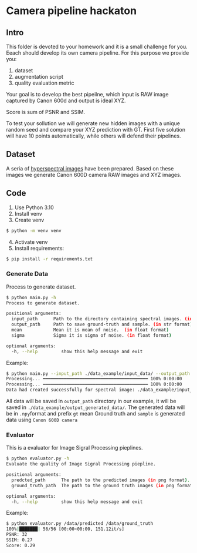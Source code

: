 # Camera pipeline hackaton

## Intro

This folder is devoted to your homework and it is a small challenge for you.
Eeach should develop its own camera pipeline. For this purpose we provide you: 
1. dataset 
2. augmentation script 
3. quality evaluation metric

Your goal is to develop the best pipeilne, which input is RAW image captured by Canon 600d and output is ideal XYZ. 

Score is sum of PSNR and SSIM.

To test your sollution we will generate new hidden images with a unique random seed and compare your XYZ prediction with GT. First five solution will have 10 points automatically, while others will defend their pipelines.

## Dataset

A seria of [hyperspectral images](https://truenascloud.duckdns.org:9998/s/NxiNpoeYC4xpMTD) have been prepared. Based on these images we generate Canon 600D camera RAW images and XYZ images. 

## Code

1. Use Python 3.10
2. Install venv
3. Create venv
```bash
$ python -m venv venv
```
4. Activate venv 
5. Install requirements:
```bash
$ pip install -r requirements.txt
```

### Generate Data

Process to generate dataset.

```bash
$ python main.py -h
Process to generate dataset.

positional arguments:
  input_path      Path to the directory containing spectral images. (in str format)
  output_path     Path to save ground-truth and sample. (in str format)
  mean            Mean it is mean of noise.  (in float format) 
  sigma           Sigma it is sigma of noise. (in float format)

optional arguments:
  -h, --help         show this help message and exit
```
Example:

```bash
$ python main.py --input_path ./data_example/input_data/ --output_path ./data_example/output_generated_data/ --mean 1.3 --sigma 1.15
Processing... ━━━━━━━━━━━━━━━━━━━━━━━━━━━━━━━━━━━━━━━━ 100% 0:00:00
Processing... ━━━━━━━━━━━━━━━━━━━━━━━━━━━━━━━━━━━━━━━━ 100% 0:00:00
Data had created successfully for spectral image: ./data_example/input_data/2019-08-25_006.h5
```

All data will be saved in `output_path` directory in our example, it will be saved in `./data_example/output_generated_data/`.
The generated data will be in `.npy`format and prefix `gt` mean Ground truth and `sample` is generated data using 
`Canon 600D camera`

### Evaluator

This is a evaluator for Image Sigral Processing pieplines.

```bash
$ python evaluator.py -h
Evaluate the quality of Image Sigral Processing piepline.

positional arguments:
  predcted_path      The path to the predicted images (in png format).
  ground_truth_path  The path to the ground truth images (in png format).

optional arguments:
  -h, --help         show this help message and exit
```

Example:

```bash
$ python evaluator.py /data/predicted /data/ground_truth
100%|███████| 56/56 [00:00<00:00, 151.12it/s]
PSNR: 32
SSIM: 0.27
Score: 0.29
```
